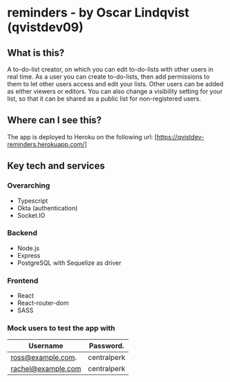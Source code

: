 # reminders - by Oscar Lindqvist (qvistdev09)

## What is this?

A to-do-list creator, on which you can edit to-do-lists with other users in real time. As a user you can create to-do-lists, then add permissions to them to let other users access and edit your lists. Other users can be added as either viewers or editors. You can also change a visibility setting for your list, so that it can be shared as a public list for non-registered users.

## Where can I see this?

The app is deployed to Heroku on the following url:
[https://qvistdev-reminders.herokuapp.com/]

## Key tech and services

### Overarching

* Typescript
* Okta (authentication)
* Socket.IO

### Backend

* Node.js
* Express
* PostgreSQL with Sequelize as driver

### Frontend

* React
* React-router-dom
* SASS

### Mock users to test the app with

| Username          | Password.     | 
| ----------------- |:-------------:|
| ross@example.com. | centralperk   | 
| rachel@example.com| centralperk   | 

